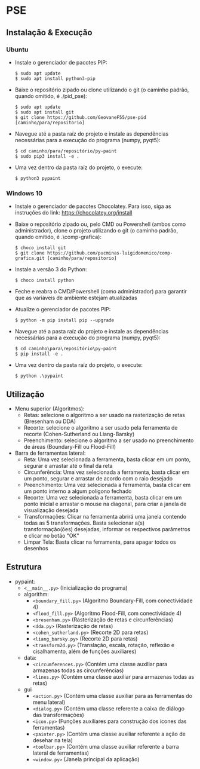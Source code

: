 # PSE

## Instalação & Execução
### Ubuntu
- Instale o gerenciador de pacotes PIP:

  ```
  $ sudo apt update
  $ sudo apt install python3-pip
  ```

- Baixe o repositório zipado ou clone utilizando o git (o caminho padrão, quando omitido, é ./pid_pse):
  
  ```
  $ sudo apt update
  $ sudo apt install git
  $ git clone https://github.com/GeovaneF55/pse-pid [caminho/para/repositorio]
  ``` 
  
- Navegue até a pasta raíz do projeto e instale as dependências necessárias para a execução do programa (numpy, pyqt5):

  ```
  $ cd caminho/para/repositório/py-paint
  $ sudo pip3 install -e .
  ```
 
- Uma vez dentro da pasta raíz do projeto, o execute:

  ```
  $ python3 pypaint
  ```
  
### Windows 10
- Instale o gerenciador de pacotes Chocolatey. Para isso, siga as instruções do link: https://chocolatey.org/install

- Baixe o repositório zipado ou, pelo CMD ou Powershell (ambos como administrador), clone o projeto utilizando o git (o caminho padrão, quando omitido, é .\comp-grafica):

  ```
  $ choco install git
  $ git clone https://github.com/pucminas-luigidomenico/comp-grafica.git [caminho/para/repositorio]
  ```
  
- Instale a versão 3 do Python:

  ```
  $ choco install python
  ```

- Feche e reabra o CMD/Powershell (como administrador) para garantir que as variáveis de ambiente estejam atualizadas

- Atualize o gerenciador de pacotes PIP:

  ```
  $ python -m pip install pip --upgrade
  ```
  
- Navegue até a pasta raíz do projeto e instale as dependências necessárias para a execução do programa (numpy, pyqt5):

  ```
  $ cd caminho\para\repositório\py-paint
  $ pip install -e .
  ```
  
- Uma vez dentro da pasta raíz do projeto, o execute:

  ```
  $ python .\pypaint
  ```

## Utilização
- Menu superior (Algoritmos):
  - Retas: selecione o algoritmo a ser usado na rasterização de retas (Bresenham ou DDA)
  - Recorte: selecione o algoritmo a ser usado pela ferramenta de recorte (Cohen-Sutherland ou Liang-Barsky)
  - Preenchimento: selecione o algoritmo a ser usado no preenchimento de áreas (Boundary-Fill ou Flood-Fill)
- Barra de ferramentas lateral:
  - Reta: Uma vez selecionada a ferramenta, basta clicar em um ponto, segurar e arrastar até o final da reta
  - Circunferência: Uma vez selecionada a ferramenta, basta clicar em um ponto, segurar e arrastar de acordo com o raio desejado
  - Preenchimento: Uma vez selecionada a ferramenta, basta clicar em um ponto interno a algum polígono fechado
  - Recorte: Uma vez selecionada a ferramenta, basta clicar em um ponto inicial e arrastar o mouse na diagonal, para criar a janela de visualização desejada
  - Transformações: Clicar na ferramenta abrirá uma janela contendo todas as 5 transformações. Basta selecionar a(s) transformação(ões) desejadas, informar os respectivos parâmetros e clicar no botão "OK"
  - Limpar Tela: Basta clicar na ferramenta, para apagar todos os desenhos

## Estrutura
- pypaint:
  - `<__main__.py>` (Inicialização do programa)
  - algorithm:
    - `<boundary_fill.py>` (Algoritmo Boundary-Fill, com conectividade 4)
    - `<flood_fill.py>` (Algoritmo Flood-Fill, com conectividade 4)
    - `<bresenham.py>` (Rasterização de retas e circunferências)
    - `<dda.py>` (Rasterização de retas)
    - `<cohen_sutherland.py>` (Recorte 2D para retas)
    - `<liang_barsky.py>` (Recorte 2D para retas)
    - `<transform2d.py>` (Translação, escala, rotação, reflexão e cisalhamento, além de funções auxiliares)
  - data:
    - `<circumferences.py>` (Contém uma classe auxiliar para armazenas todas as circunferências)
    - `<lines.py>` (Contém uma classe auxiliar para armazenas todas as retas)
  - gui
    - `<action.py>` (Contém uma classe auxiliar para as ferramentas do menu lateral)
    - `<dialog.py>` (Contém uma classe referente a caixa de diálogo das transformações)
    - `<icon.py>` (Funções auxiliares para construção dos ícones das ferramentas)
    - `<painter.py>` (Contém uma classe auxiliar referente a ação de desehar na tela)
    - `<toolbar.py>` (Contém uma classe auxiliar referente a barra lateral de ferramentas)
    - `<window.py>` (Janela principal da aplicação)
    
